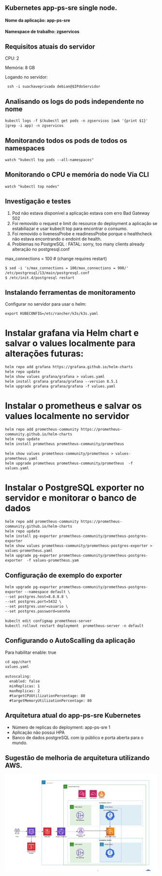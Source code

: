 ## Kubernetes app-ps-sre single node.


#### Nome da aplicação: app-ps-sre
#### Namespace de trabalho: zgservicos

## Requisitos atuais do servidor

CPU:  2

Memória:  8 GB

Logando no servidor:

```
 ssh -i suachaveprivada debian@$IPdoServidor

```

## Analisando os logs do pods independente no nome

```
kubectl logs -f $(kubectl get pods -n zgservicos |awk '{print $1}' |grep -i app) -n zgservicos
```

## Monitorando todos os pods de todos os namespaces

```
watch "kubectl top pods --all-namespaces"

```

## Monitorando o CPU e memória do node Via CLI

```
watch "kubectl top nodes"

```



## Investigação e testes

1. Pod não estava disponível a aplicação estava com erro Bad Gateway 502
2. Foi removido o request e limit do resource do deployment a aplicação se estabiliazar e usar kubeclt top para encontrar o consumo.
3. Foi removido o livenessProbe e readinessProbe porque o healthcheck não estava encontrando o endoint de health.
4. Problemas no PostgreSQL : FATAL: sorry, too many clients already alteração no postgresql.conf 

max_connections = 100                   # (change requires restart)

```
$ sed -i 's/max_connections = 100/max_connections = 900/' /etc/postgresql/13/main/postgresql.conf
$ /etc/init.d/postgresql restart

```


## Instalando ferramentas de monitoramento
Configurar no servidor para usar o helm:

```
export KUBECONFIG=/etc/rancher/k3s/k3s.yaml
```

# Instalar grafana via Helm chart e salvar o values localmente para alterações futuras:

```
helm repo add grafana https://grafana.github.io/helm-charts
helm repo update
helm show values grafana/grafana > values.yaml
helm install grafana grafana/grafana --version 8.5.1
helm upgrade grafana grafana/grafana -f values.yaml

```


# Instalar o prometheus e salvar os values localmente no servidor

```
helm repo add prometheus-community https://prometheus-community.github.io/helm-charts
helm repo update
helm install prometheus prometheus-community/prometheus

helm show values prometheus-community/prometheus > values-prometheus.yaml
helm upgrade prometheus prometheus-community/prometheus  -f values.yaml

```

# Instalar o PostgreSQL exporter no servidor e monitorar o banco de dados

```
helm repo add prometheus-community https://prometheus-community.github.io/helm-charts
helm repo update
helm install pg-exporter prometheus-community/prometheus-postgres-exporter
helm show values prometheus-community/prometheus-postgres-exporter > values-prometheus.yaml
helm upgrade pg-exporter prometheus-community/prometheus-postgres-exporter  -f values-prometheus.yam

```
## Configuração de exemplo do exporter

```
helm upgrade pg-exporter prometheus-community/prometheus-postgres-exporter --namespace default \
--set postgres.host=8.8.8.8 \
--set postgres.port=5432 \
--set postgres.user=usuario \
--set postgres.password=sennha

kubeclt edit configmap prometheus-server
kubectl rollout restart deployment  prometheus-server -n default
```

## Configurando o AutoScalling da aplicação
Para habilitar enable: true
```
cd app/chart
values.yaml

autoscaling:
  enabled: false
  minReplicas: 1
  maxReplicas: 2
  #targetCPUUtilizationPercentage: 80
  #targetMemoryUtilizationPercentage: 80

```



## Arquitetura atual do app-ps-sre Kubernetes

* Número de replicas do deployment:  app-ps-sre 1
* Aplicação não possui HPA
* Banco de dados postgreSQL com ip público e porta aberta para o mundo.


## Sugestão de melhoria de arquitetura utilizando AWS.

![screenshot](img/eks.png)
